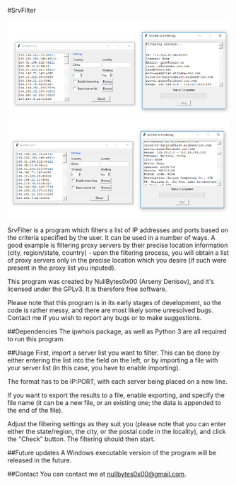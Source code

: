 #SrvFilter

![Example of use 1](https://raw.githubusercontent.com/nullbytes0x00/srvfilter/master/sfuse3.png)
![Example of use 2](https://raw.githubusercontent.com/nullbytes0x00/srvfilter/master/sfuse2.png)

SrvFilter is a program which filters a list of IP addresses and ports based on the criteria specified by the user.
It can be used in a number of ways. A good example is filtering proxy servers by their precise location information (city, region/state, country) - upon the filtering process, you will obtain a list of proxy servers only in the precise location which you desire (if such were present in the proxy list you inputed).

This program was created by NullBytes0x00 (Arseny Denisov), and it's licensed under the GPLv3. It is therefore free software.

Please note that this program is in its early stages of development, so the code is rather messy, and there are most likely
some unresolved bugs. Contact me if you wish to report any bugs or to make suggestions.


##Dependencies
The ipwhois package, as well as Python 3 are all required to run this program.


##Usage
First, import a server list you want to filter. This can be done by either entering the list into the field on the left, or by
importing a file with your server list (in this case, you have to enable importing).

The format has to be IP:PORT, with each server being placed on a new line.

If you want to export the results to a file, enable exporting, and specify the file name (it can be a new file, or an existing one; the data is appended to the end of the file).

Adjust the filtering settings as they suit you (please note that you can enter either the state/region, the city, or the postal
code in the locality), and click the "Check" button. The filtering should then start.

##Future updates
A Windows executable version of the program will be released in the future.

##Contact
You can contact me at nullbytes0x00@gmail.com.
